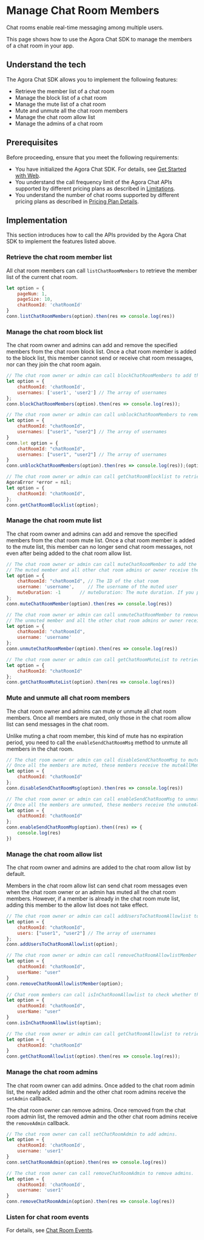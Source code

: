 # Manage Chat Room Members

Chat rooms enable real-time messaging among multiple users.

This page shows how to use the Agora Chat SDK to manage the members of a chat room in your app.

## Understand the tech

The Agora Chat SDK allows you to implement the following features:

- Retrieve the member list of a chat room
- Manage the block list of a chat room
- Manage the mute list of a chat room
- Mute and unmute all the chat room members
- Manage the chat room allow list
- Manage the admins of a chat room


## Prerequisites

Before proceeding, ensure that you meet the following requirements:

- You have initialized the Agora Chat SDK. For details, see [Get Started with Web](./agora_chat_get_started_web?platform=Web).
- You understand the call frequency limit of the Agora Chat APIs supported by different pricing plans as described in [Limitations](./agora_chat_limitation?platform=Web).
- You understand the number of chat rooms supported by different pricing plans as described in [Pricing Plan Details](./agora_chat_plan?platform=Web).


## Implementation

This section introduces how to call the APIs provided by the Agora Chat SDK to implement the features listed above.

### Retrieve the chat room member list

All chat room members can call `listChatRoomMembers` to retrieve the member list of the current chat room.

```javascript
let option = {
    pageNum: 1,
    pageSize: 10,
    chatRoomId: 'chatRoomId'
}
conn.listChatRoomMembers(option).then(res => console.log(res))
```

### Manage the chat room block list

The chat room owner and admins can add and remove the specified members from the chat room block list. Once a chat room member is added to the block list, this member cannot send or receive chat room messages, nor can they join the chat room again.

```javascript
// The chat room owner or admin can call blockChatRoomMembers to add the specified members to the chat room block list.
let option = {
    chatRoomId: 'chatRoomId',
    usernames: ['user1', 'user2'] // The array of usernames
};
conn.blockChatRoomMembers(option).then(res => console.log(res));

// The chat room owner or admin can call unblockChatRoomMembers to remove the specified users from the block list.
let option = {
    chatRoomId: "chatRoomId",
    usernames: ["user1", "user2"] // The array of usernames
}
conn.let option = {
    chatRoomId: "chatRoomId",
    usernames: ["user1", "user2"] // The array of usernames
}
conn.unblockChatRoomMembers(option).then(res => console.log(res));(option).then(res => console.log(res));

// The chat room owner or admin can call getChatRoomBlocklist to retrieve the block list of the current chat room.
AgoraError *error = nil;
let option = {
    chatRoomId: "chatRoomId",
};
conn.getChatRoomBlocklist(option);
```


### Manage the chat room mute list

The chat room owner and admins can add and remove the specified members from the chat room mute list. Once a chat room member is added to the mute list, this member can no longer send chat room messages, not even after being added to the chat room allow list.

```javascript
// The chat room owner or admin can call muteChatRoomMember to add the specified user to the chat room block list.
// The muted member and all other chat room admins or owner receive the muteMember callback.
let option = {
    chatRoomId: "chatRoomId", // The ID of the chat room
    username: 'username',     // The username of the muted user
    muteDuration: -1       // muteDuration: The mute duration. If you pass `-1`, members are muted permanently.
};
conn.muteChatRoomMember(option).then(res => console.log(res))

// The chat room owner or admin can call unmuteChatRoomMember to remove the specified user from the chat room mute list.
// The unmuted member and all the other chat room admins or owner receive the unmuteMember callback.
let option = {
    chatRoomId: "chatRoomId",
    username: 'username'
};
conn.unmuteChatRoomMember(option).then(res => console.log(res))

// The chat room owner or admin can call getChatRoomMuteList to retrieve the mute list of the current chat room.
let option = {
    chatRoomId: "chatRoomId"
};
conn.getChatRoomMuteList(option).then(res => console.log(res))
```

### Mute and unmute all chat room members

The chat room owner and admins can mute or unmute all chat room members. Once all members are muted, only those in the chat room allow list can send messages in the chat room.

Unlike muting a chat room member, this kind of mute has no expiration period, you need to call the `enableSendChatRoomMsg` method to unmute all members in the chat room.

```javascript
// The chat room owner or admin can call disableSendChatRoomMsg to mute all the chat room members.
// Once all the members are muted, these members receive the muteAllMembers callback.
let option = {
    chatRoomId: "chatRoomId"
};
conn.disableSendChatRoomMsg(option).then(res => console.log(res))

// The chat room owner or admin can call enableSendChatRoomMsg to unmute all the chat room members.
// Once all the members are unmuted, these members receive the unmuteAllMembers callback.
let option = {
    chatRoomId: "chatRoomId"
};
conn.enableSendChatRoomMsg(option).then((res) => {
    console.log(res)
})
```


### Manage the chat room allow list

The chat room owner and admins are added to the chat room allow list by default.

Members in the chat room allow list can send chat room messages even when the chat room owner or an admin has muted all the chat room members. However, if a member is already in the chat room mute list, adding this member to the allow list does not take effect.

```javascript
// The chat room owner or admin can call addUsersToChatRoomAllowlist to add the specified member to the chat room allow list.
let option = {
    chatRoomId: "chatRoomId",
    users: ["user1", "user2"] // The array of usernames
};
conn.addUsersToChatRoomAllowlist(option);

// The chat room owner or admin can call removeChatRoomAllowlistMember to remove the specified member from the chat room allow list.
let option = {
    chatRoomId: "chatRoomId",
    userName: "user"
}
conn.removeChatRoomAllowlistMember(option);

// Chat room members can call isInChatRoomAllowlist to check whether they are in the chat room allow list.
let option = {
    chatRoomId: "chatRoomId",
    userName: "user"
}
conn.isInChatRoomAllowlist(option);

// The chat room owner or admin can call getChatRoomAllowlist to retrieve the allow list of the current chat room.
let option = {
    chatRoomId: "chatRoomId"
}
conn.getChatRoomAllowlist(option).then(res => console.log(res));
```


### Manage the chat room admins

The chat room owner can add admins. Once added to the chat room admin list, the newly added admin and the other chat room admins receive the `setAdmin` callback.

The chat room owner can remove admins. Once removed from the chat room admin list, the removed admin and the other chat room admins receive the `removeAdmin` callback.

```javascript
// The chat room owner can call setChatRoomAdmin to add admins.
let option = {
    chatRoomId: 'chatRoomId',
    username: 'user1'
}
conn.setChatRoomAdmin(option).then(res => console.log(res))

// The chat room owner can call removeChatRoomAdmin to remove admins.
let option = {
    chatRoomId: 'chatRoomId',
    username: 'user1'
}
conn.removeChatRoomAdmin(option).then(res => console.log(res))
```


### Listen for chat room events

For details, see [Chat Room Events](./agora_chat_chatroom_web?platform=Web#listen-for-chat-room-events).